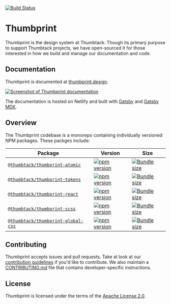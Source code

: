 [![Build Status](https://badgen.net/travis/thumbtack/thumbprint)](https://travis-ci.org/thumbtack/thumbprint)

# Thumbprint

Thumbprint is the design system at Thumbtack. Though its primary purpose to support Thumbtack projects, we have open-sourced it for those interested in how we build and manage our documentation and code.

## Documentation

Thumbprint is documented at [thumbprint.design](https://thumbprint.design/).

[![Screenshot of Thumbprint documentation](https://i.imgur.com/ioUtLO5.png)](https://thumbprint.design/)

The documentation is hosted on Netlify and built with [Gatsby](https://www.gatsbyjs.org/) and [Gatsby MDX](https://github.com/gatsbyjs/gatsby/tree/master/packages/gatsby-plugin-mdx).

## Overview

The Thumbprint codebase is a monorepo containing individually versioned NPM packages. These packges include:

| Package | Version | Size |
| --- | --- | --- |
| [`@thumbtack/thumbprint-atomic`](/packages/thumbprint-atomic) | [![npm version](https://badgen.net/npm/v/@thumbtack/thumbprint-atomic)](https://npmjs.com/package/@thumbtack/thumbprint-atomic) | [![Bundle size](https://badgen.net/bundlephobia/minzip/@thumbtack/thumbprint-atomic?label=gzip%20size)](https://bundlephobia.com/result?p=@thumbtack/thumbprint-atomic) |
| [`@thumbtack/thumbprint-tokens`](/packages/thumbprint-tokens) | [![npm version](https://badgen.net/npm/v/@thumbtack/thumbprint-tokens)](https://npmjs.com/package/@thumbtack/thumbprint-tokens) | [![Bundle size](https://badgen.net/bundlephobia/minzip/@thumbtack/thumbprint-tokens?label=gzip%20size)](https://bundlephobia.com/result?p=@thumbtack/thumbprint-tokens) |
| [`@thumbtack/thumbprint-react`](/packages/thumbprint-react) | [![npm version](https://badgen.net/npm/v/@thumbtack/thumbprint-react)](https://npmjs.com/package/@thumbtack/thumbprint-react) | [![Bundle size](https://badgen.net/bundlephobia/minzip/@thumbtack/thumbprint-react?label=gzip%20size)](https://bundlephobia.com/result?p=@thumbtack/thumbprint-react) |
| [`@thumbtack/thumbprint-scss`](/packages/thumbprint-scss) | [![npm version](https://badgen.net/npm/v/@thumbtack/thumbprint-scss)](https://npmjs.com/package/@thumbtack/thumbprint-scss) | [![Bundle size](https://badgen.net/bundlephobia/minzip/@thumbtack/thumbprint-scss?label=gzip%20size)](https://bundlephobia.com/result?p=@thumbtack/thumbprint-scss) |
| [`@thumbtack/thumbprint-global-css`](/packages/thumbprint-global-css) | [![npm version](https://badgen.net/npm/v/@thumbtack/thumbprint-global-css)](https://npmjs.com/package/@thumbtack/thumbprint-global-css) | [![Bundle size](https://badgen.net/bundlephobia/minzip/@thumbtack/thumbprint-global-css?label=gzip%20size)](https://bundlephobia.com/result?p=@thumbtack/thumbprint-global-css) |

## Contributing

Thumbprint accepts issues and pull requests. Take at look at our [contribution guidelines](https://thumbprint.design/overview/contributing/) if you'd like to contribute. We also maintain a [CONTRIBUTING.md](CONTRIBUTING.md) file that contains developer-specific instructions.

## License

Thumbprint is licensed under the terms of the [Apache License 2.0](LICENSE).
